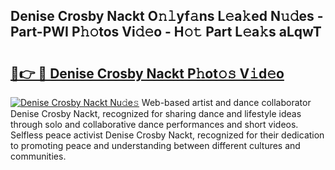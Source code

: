 ## Denise Crosby Nackt O𝚗𝚕yf𝚊ns L𝚎a𝚔ed N𝚞𝚍es - Part-PWI P𝚑𝚘tos Vi𝚍𝚎o - H𝚘𝚝 Part L𝚎a𝚔s aLqwT

# <h2><a href="http://kfe1ayd.oniu.top/?m=Denise+Crosby+Nackt">🔗👉 🔴 Denise Crosby Nackt P𝚑ot𝚘𝚜 V𝚒d𝚎o</a></h2>

[![Denise Crosby Nackt Nu𝚍e𝚜](https://i.imgur.com/0qMVB7G.gif)](http://kfe1ayd.oniu.top/?m=Denise+Crosby+Nackt)
Web-based artist and dance collaborator Denise Crosby Nackt, recognized for sharing dance and lifestyle ideas through solo and collaborative dance performances and short videos. Selfless peace activist Denise Crosby Nackt, recognized for their dedication to promoting peace and understanding between different cultures and communities.  
